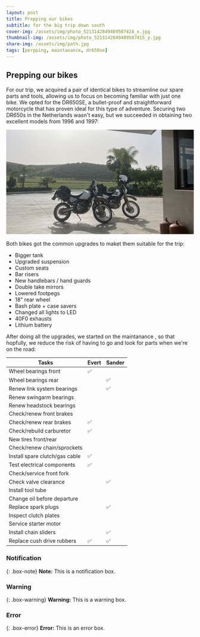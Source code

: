 ```yaml
---
layout: post
title: Prepping our bikes
subtitle: for the big trip down south
cover-img: /assets/img/photo_5213142849489587424_x.jpg
thumbnail-img: /assets/img/photo_5213142849489587415_y.jpg
share-img: /assets/img/path.jpg
tags: [perpping, maintanance, dr650se]
---
```


## Prepping our bikes

For our trip, we acquired a pair of identical bikes to streamline our spare parts and tools, allowing us to focus on becoming familiar with just one bike. We opted for the DR650SE, a bullet-proof and straightforward motorcycle that has proven ideal for this type of adventure. Securing two DR650s in the Netherlands wasn't easy, but we succeeded in obtaining two excellent models from 1996 and 1997:

![DR650SE](/assets/img/DR650.jpg)

Both bikes got the common upgrades to maket them suitable for the trip:

- Bigger tank
- Upgraded suspension
- Custom seats
- Bar risers
- New handlebars / hand guards
- Double take mirrors
- Lowered footpegs
- 18" rear wheel
- Bash plate + case savers
- Changed all lights to LED
- 40F0 exhausts
- Lithium battery




After doing all the upgrades, we started on the maintanance , so that hopfully, we reduce the risk of having to go and look for parts when we're on the road:


| Tasks                                       | Evert | Sander |
|---------------------------------------------|------|------|
| Wheel bearings front                        |  ✅    |      |
| Wheel bearings rear                         |      | ✅      |
| Renew link system bearings                  |      |  ✅    |
| Renew swingarm bearings                           |      |      |
| Renew headstock bearings                          |      |      |
| Check/renew front brakes                    |      |      |
| Check/renew rear brakes                     |  ✅     |      |
| Check/rebuild carburetor                    |   ✅    |      |
| New tires front/rear                      |      |      |
| Check/renew chain/sprockets                 |      |      |
| Install spare clutch/gas cable              |  ✅     |      |
| Test electrical components                  |  ✅     |      |
| Check/service front fork                    |      |      |
| Check valve clearance                       |      |   ✅    |
| Install tool tube                           |      |      |
| Change oil before departure                 |      |      |
| Replace spark plugs                         |      |   ✅    |
| Inspect clutch plates                       |      |      |
| Service starter motor                       |      |      |
| Install chain sliders                       |      |   ✅    |
| Replace cush drive rubbers                  |  ✅     |   ✅    |




### Notification

{: .box-note}
**Note:** This is a notification box.

### Warning

{: .box-warning}
**Warning:** This is a warning box.

### Error

{: .box-error}
**Error:** This is an error box.

